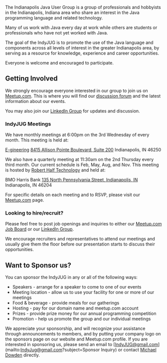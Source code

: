 The Indianapolis Java User Group is a group of professionals and 
hobbyists in the Indianapolis, Indiana area who share an interest in 
the Java programming language and related technology.

Many of us work with Java every day at work while others are students 
or professionals who have not yet worked with Java.

The goal of the IndyJUG is to promote the use of the Java language and 
components across all levels of interest in the greater Indianapolis 
area, by serving as a resource for knowledge, experience and career 
opportunities.

Everyone is welcome and encouraged to participate.

## Getting Involved

We strongly encourage everyone interested in our group to join us on 
[Meetup.com](http://www.meetup.com/Indianapolis-Java-User-Group/). This 
is where you will find our [discussion forum](http://www.meetup.com/Indianapolis-Java-User-Group/messages/boards/) 
and the latest  information about our events.

You may also join our [LinkedIn Group](https://www.linkedin.com/groups/3662644) for updates and discussion.

### IndyJUG Meetings
We have monthly meetings at 6:00pm on the 3rd Wednesday of every month. This meeting is held at:

[E-gineering](http://www.e-gineering.com/contact.html)
[8415 Allison Pointe Boulevard, Suite 200](http://maps.google.com/maps?f=q&source=s_q&hl=en&geocode=&q=8415+Allison+Pointe+Blvd,+Indianapolis,+IN+46250&sll=39.909042,-86.08061&sspn=0.011587,0.020106&ie=UTF8&hq=&hnear=8415+Allison+Pointe+Blvd,+Indianapolis,+Marion,+Indiana+46250&t=h&z=16)
Indianapolis, IN 46250

We also have a quarterly meeting at 11:30am on the 2nd Thursday every third month. Our current schedule is Feb, May, Aug, and Nov. This meeting is hosted by [Robert Half Technology](http://info.roberthalftechnology.com/indianapolis) and held at:

BMO Harris Bank
[135 North Pennsylvania Street, Indianapolis, IN](https://www.google.com/maps/place/135+N+Pennsylvania+St,+Indianapolis,+IN+46204/@39.7695058,-86.1578627,17z/data=!3m1!4b1!4m2!3m1!1s0x886b50be11ba4e5f:0xd35e366c17c1cff3)
Indianapolis, IN 46204

For specific details on each meeting and to RSVP, please visit our [Meetup.com](http://www.meetup.com/Indianapolis-Java-User-Group/) page.

### Looking to hire/recruit?

Please feel free to post job openings and inquiries to either our [Meetup.com Job Board](http://www.meetup.com/Indianapolis-Java-User-Group/messages/boards/forum/18746652) or our [LinkedIn Group](https://www.linkedin.com/grps/Indianapolis-Java-User-Group-3662644/about).

We encourage recruiters and representatives to attend our meetings and usually give them the floor before our presentation starts to discuss their opportunities.

## Want to Sponsor us?

You can sponsor the IndyJUG in any or all of the following ways:

* Speakers - arrange for a speaker to come to one of our events
* Meeting location - allow us to use your facility for one or more of our meetings
* Food & beverage - provide meals for our gatherings
* Hosting - pay for our domain name and meetup.com account
* Prizes - provide prize money for our annual programming competition
* Promotion - help us promote the group and our individual meetings

We appreciate your sponsorship, and will recognize your assistance through announcements to members, and by putting your company logo on the sponsors page on our website and Meetup.com profile.
If you are interested in sponsoring us, please send an email to [IndyJUG@gmail.com](mailto:IndyJug@gmail.com?subject=Sponsor Inquiry) or contact [Michael Dowden](https://www.linkedin.com/in/mdowden) directly.
